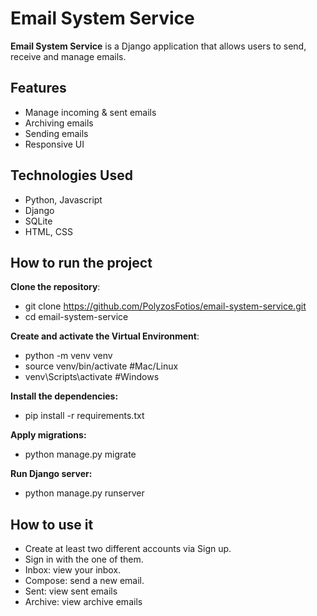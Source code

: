 # Email System Service

**Email System Service** is a Django application that allows users to send, receive and manage emails.

## Features
* Manage incoming & sent emails  
* Archiving emails  
* Sending emails  
* Responsive UI

## Technologies Used
* Python, Javascript
* Django
* SQLite
* HTML, CSS

## How to run the project

**Clone the repository**:

* git clone https://github.com/PolyzosFotios/email-system-service.git
* cd email-system-service

**Create and activate the Virtual Environment**:

* python -m venv venv
* source venv/bin/activate  #Mac/Linux
* venv\Scripts\activate #Windows

**Install the dependencies:**

* pip install -r requirements.txt

**Apply migrations:**

* python manage.py migrate

**Run Django server:**

* python manage.py runserver

## How to use it

* Create at least two different accounts via Sign up.
* Sign in with the one of them.
* Inbox: view your inbox.
* Compose: send a new email.
* Sent: view sent emails
* Archive: view archive emails